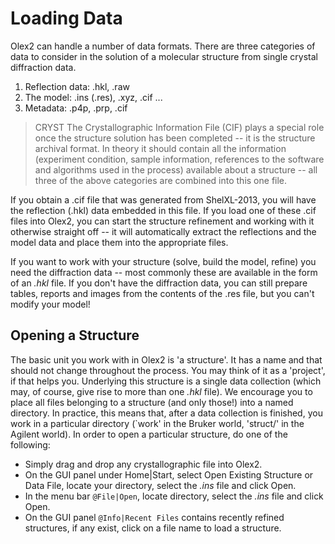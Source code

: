 # Loading Data
Olex2 can handle a number of data formats. There are three categories of data to consider in the solution of a molecular structure from single crystal diffraction data.

1. Reflection data: .hkl, .raw
2. The model: .ins (.res), .xyz, .cif ...
3. Metadata: .p4p, .prp, .cif

>CRYST The Crystallographic Information File (CIF) plays a special role once the structure solution has been completed -- it is the structure archival format. In theory it should contain all the information (experiment condition, sample information, references to the software and algorithms used in the process) available about a structure -- all three of the above categories are combined into this one file.

If you obtain a .cif file that was generated from ShelXL-2013, you will have the reflection (.hkl) data embedded in this file. If you load one of these .cif files into Olex2, you can start the structure refinement and working with it otherwise straight off -- it will automatically extract the reflections and the model data and place them into the appropriate files.

If you want to work with your structure (solve, build the model, refine) you need the diffraction data -- most commonly these are available in the form of an *.hkl* file.
If you don't have the diffraction data, you can still prepare tables, reports and images from the contents of the .res file, but you can't modify your model!

## Opening a Structure
The basic unit you work with in Olex2 is 'a structure'. It has a name and that should not change throughout the process. You may think of it as a 'project', if that helps you. Underlying this structure is a single data collection (which may, of course, give rise to more than one *.hkl* file). We encourage you to place all files belonging to a structure (and only those!) into a named directory. In practice, this means that, after a data collection is finished, you work in a particular directory (`work' in the Bruker world, 'struct/' in the Agilent world). In order to open a particular structure, do one of the following: 

- Simply drag and drop any crystallographic file into Olex2. 
- On the GUI panel under Home|Start, select Open Existing Structure or Data File, locate your directory, select the *.ins* file and click Open. 
- In the menu bar `@File|Open`, locate directory, select the *.ins* file and click Open.
- On the GUI panel `@Info|Recent Files` contains recently refined structures, if any exist, click on a file name to load a structure.
